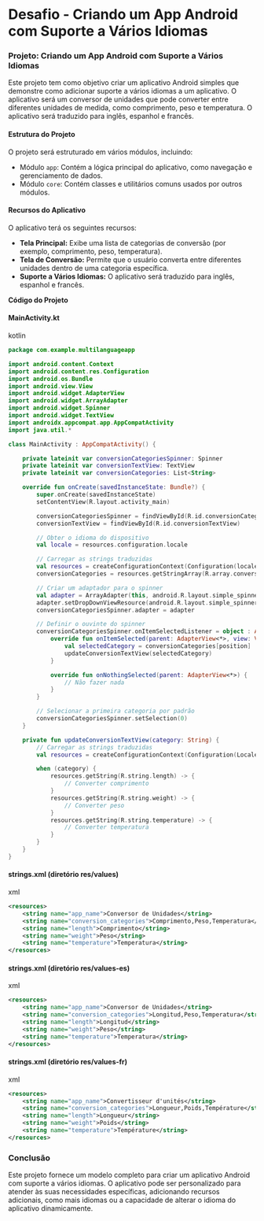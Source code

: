 # Desafio - Criando um App Android com Suporte a Vários Idiomas



### **Projeto: Criando um App Android com Suporte a Vários Idiomas**



Este projeto tem como objetivo criar um aplicativo Android simples que demonstre como adicionar suporte a vários idiomas a um aplicativo. O aplicativo será um conversor de unidades que pode converter entre diferentes unidades de medida, como comprimento, peso e temperatura. O aplicativo será traduzido para inglês, espanhol e francês.



#### **Estrutura do Projeto**

O projeto será estruturado em vários módulos, incluindo:

- Módulo `app`: Contém a lógica principal do aplicativo, como navegação e gerenciamento de dados.
- Módulo `core`: Contém classes e utilitários comuns usados por outros módulos.



#### **Recursos do Aplicativo**

O aplicativo terá os seguintes recursos:

- **Tela Principal:** Exibe uma lista de categorias de conversão (por exemplo, comprimento, peso, temperatura).
- **Tela de Conversão:** Permite que o usuário converta entre diferentes unidades dentro de uma categoria específica.
- **Suporte a Vários Idiomas:** O aplicativo será traduzido para inglês, espanhol e francês.



**Código do Projeto**

#### **MainActivity.kt**

kotlin

```kotlin
package com.example.multilanguageapp

import android.content.Context
import android.content.res.Configuration
import android.os.Bundle
import android.view.View
import android.widget.AdapterView
import android.widget.ArrayAdapter
import android.widget.Spinner
import android.widget.TextView
import androidx.appcompat.app.AppCompatActivity
import java.util.*

class MainActivity : AppCompatActivity() {

    private lateinit var conversionCategoriesSpinner: Spinner
    private lateinit var conversionTextView: TextView
    private lateinit var conversionCategories: List<String>

    override fun onCreate(savedInstanceState: Bundle?) {
        super.onCreate(savedInstanceState)
        setContentView(R.layout.activity_main)

        conversionCategoriesSpinner = findViewById(R.id.conversionCategoriesSpinner)
        conversionTextView = findViewById(R.id.conversionTextView)

        // Obter o idioma do dispositivo
        val locale = resources.configuration.locale

        // Carregar as strings traduzidas
        val resources = createConfigurationContext(Configuration(locale)).resources
        conversionCategories = resources.getStringArray(R.array.conversion_categories).toList()

        // Criar um adaptador para o spinner
        val adapter = ArrayAdapter(this, android.R.layout.simple_spinner_item, conversionCategories)
        adapter.setDropDownViewResource(android.R.layout.simple_spinner_dropdown_item)
        conversionCategoriesSpinner.adapter = adapter

        // Definir o ouvinte do spinner
        conversionCategoriesSpinner.onItemSelectedListener = object : AdapterView.OnItemSelectedListener {
            override fun onItemSelected(parent: AdapterView<*>, view: View, position: Int, id: Long) {
                val selectedCategory = conversionCategories[position]
                updateConversionTextView(selectedCategory)
            }

            override fun onNothingSelected(parent: AdapterView<*>) {
                // Não fazer nada
            }
        }

        // Selecionar a primeira categoria por padrão
        conversionCategoriesSpinner.setSelection(0)
    }

    private fun updateConversionTextView(category: String) {
        // Carregar as strings traduzidas
        val resources = createConfigurationContext(Configuration(Locale.getDefault())).resources

        when (category) {
            resources.getString(R.string.length) -> {
                // Converter comprimento
            }
            resources.getString(R.string.weight) -> {
                // Converter peso
            }
            resources.getString(R.string.temperature) -> {
                // Converter temperatura
            }
        }
    }
}
```



#### **strings.xml** (diretório **res/values**)

xml

```xml
<resources>
    <string name="app_name">Conversor de Unidades</string>
    <string name="conversion_categories">Comprimento,Peso,Temperatura</string>
    <string name="length">Comprimento</string>
    <string name="weight">Peso</string>
    <string name="temperature">Temperatura</string>
</resources>
```



#### **strings.xml** (diretório **res/values-es**)

xml

```xml
<resources>
    <string name="app_name">Conversor de Unidades</string>
    <string name="conversion_categories">Longitud,Peso,Temperatura</string>
    <string name="length">Longitud</string>
    <string name="weight">Peso</string>
    <string name="temperature">Temperatura</string>
</resources>
```



#### **strings.xml** (diretório **res/values-fr**)

xml

```xml
<resources>
    <string name="app_name">Convertisseur d'unités</string>
    <string name="conversion_categories">Longueur,Poids,Température</string>
    <string name="length">Longueur</string>
    <string name="weight">Poids</string>
    <string name="temperature">Température</string>
</resources>
```



### **Conclusão**

Este projeto fornece um modelo completo para criar um aplicativo Android com suporte a vários idiomas. O aplicativo pode ser personalizado para atender às suas necessidades específicas, adicionando recursos adicionais, como mais idiomas ou a capacidade de alterar o idioma do aplicativo dinamicamente.

